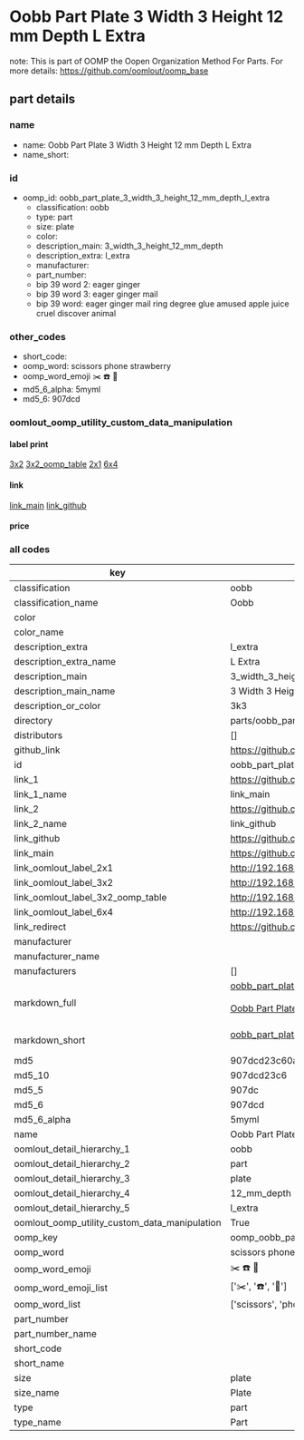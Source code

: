 # Oobb Part Plate 3 Width 3 Height 12 mm Depth L Extra  

note: This is part of OOMP the Oopen Organization Method For Parts. For more details: https://github.com/oomlout/oomp_base

##  part details
  







### name
* name: Oobb Part Plate 3 Width 3 Height 12 mm Depth L Extra
* name_short: 
### id
* oomp_id: oobb_part_plate_3_width_3_height_12_mm_depth_l_extra
  * classification: oobb
  * type: part
  * size: plate
  * color: 
  * description_main: 3_width_3_height_12_mm_depth
  * description_extra: l_extra
  * manufacturer: 
  * part_number: 
  * bip 39 word 2: eager ginger
  * bip 39 word 3: eager ginger mail
  * bip 39 word: eager ginger mail ring degree glue amused apple juice cruel discover animal

### other_codes
* short_code: 
* oomp_word: scissors phone strawberry
* oomp_word_emoji :scissors: :phone: :strawberry:
* md5_6_alpha: 5myml
* md5_6: 907dcd






### oomlout_oomp_utility_custom_data_manipulation
#### label print
[3x2](http://192.168.1.245:1112/?label=oomp%205myml)
[3x2_oomp_table](http://192.168.1.108:1112/?label=oomp%205myml)
[2x1](http://192.168.1.242:1112/?label=oomp%205myml)
[6x4](http://192.168.1.55:1112/?label=oomp%205myml)    

#### link

[link_main](https://github.com/oomlout/oomlout_oomp_version_1_messy/tree/main/parts/oobb_part_plate_3_width_3_height_12_mm_depth_l_extra) [link_github](https://github.com/oomlout/oomlout_oomp_version_1_messy/tree/main/parts/oobb_part_plate_3_width_3_height_12_mm_depth_l_extra)                             

#### price







### all codes 
| key | value |  
| --- | --- |  
| classification | oobb |  
| classification_name | Oobb |  
| color |  |  
| color_name |  |  
| description_extra | l_extra |  
| description_extra_name | L Extra |  
| description_main | 3_width_3_height_12_mm_depth |  
| description_main_name | 3 Width 3 Height 12 mm Depth |  
| description_or_color | 3k3 |  
| directory | parts/oobb_part_plate_3_width_3_height_12_mm_depth_l_extra |  
| distributors | [] |  
| github_link | https://github.com/oomlout/oomlout_oomp_part_src/tree/main/parts/oobb_part_plate_3_width_3_height_12_mm_depth_l_extra |  
| id | oobb_part_plate_3_width_3_height_12_mm_depth_l_extra |  
| link_1 | https://github.com/oomlout/oomlout_oomp_version_1_messy/tree/main/parts/oobb_part_plate_3_width_3_height_12_mm_depth_l_extra |  
| link_1_name | link_main |  
| link_2 | https://github.com/oomlout/oomlout_oomp_version_1_messy/tree/main/parts/oobb_part_plate_3_width_3_height_12_mm_depth_l_extra |  
| link_2_name | link_github |  
| link_github | https://github.com/oomlout/oomlout_oomp_version_1_messy/tree/main/parts/oobb_part_plate_3_width_3_height_12_mm_depth_l_extra |  
| link_main | https://github.com/oomlout/oomlout_oomp_version_1_messy/tree/main/parts/oobb_part_plate_3_width_3_height_12_mm_depth_l_extra |  
| link_oomlout_label_2x1 | http://192.168.1.242:1112/?label=oomp%205myml |  
| link_oomlout_label_3x2 | http://192.168.1.245:1112/?label=oomp%205myml |  
| link_oomlout_label_3x2_oomp_table | http://192.168.1.108:1112/?label=oomp%205myml |  
| link_oomlout_label_6x4 | http://192.168.1.55:1112/?label=oomp%205myml |  
| link_redirect | https://github.com/oomlout/oomlout_oomp_version_1_messy/tree/main/parts/oobb_part_plate_3_width_3_height_12_mm_depth_l_extra |  
| manufacturer |  |  
| manufacturer_name |  |  
| manufacturers | [] |  
| markdown_full | [oobb_part_plate_3_width_3_height_12_mm_depth_l_extra](none)<br>[](none)<br>[Oobb Part Plate 3 Width 3 Height 12 Mm Depth L Extra](none)<br><br> |  
| markdown_short | [oobb_part_plate_3_width_3_height_12_mm_depth_l_extra](none)<br><br> |  
| md5 | 907dcd23c60aa1058f9ceba10c588227 |  
| md5_10 | 907dcd23c6 |  
| md5_5 | 907dc |  
| md5_6 | 907dcd |  
| md5_6_alpha | 5myml |  
| name | Oobb Part Plate 3 Width 3 Height 12 mm Depth L Extra |  
| oomlout_detail_hierarchy_1 | oobb |  
| oomlout_detail_hierarchy_2 | part |  
| oomlout_detail_hierarchy_3 | plate |  
| oomlout_detail_hierarchy_4 | 12_mm_depth |  
| oomlout_detail_hierarchy_5 | l_extra |  
| oomlout_oomp_utility_custom_data_manipulation | True |  
| oomp_key | oomp_oobb_part_plate_3_width_3_height_12_mm_depth_l_extra |  
| oomp_word | scissors phone strawberry |  
| oomp_word_emoji | :scissors: :phone: :strawberry: |  
| oomp_word_emoji_list | [':scissors:', ':phone:', ':strawberry:'] |  
| oomp_word_list | ['scissors', 'phone', 'strawberry'] |  
| part_number |  |  
| part_number_name |  |  
| short_code |  |  
| short_name |  |  
| size | plate |  
| size_name | Plate |  
| type | part |  
| type_name | Part |  
